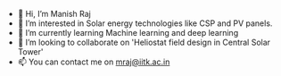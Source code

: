 - 👋 Hi, I’m Manish Raj
- 👀 I’m interested in Solar energy technologies like CSP and PV panels.
- 🌱 I’m currently learning Machine learning and deep learning
- 💞️ I’m looking to collaborate on 'Heliostat field design in Central Solar Tower' 
- 📫 You can contact me on mraj@iitk.ac.in

<!---
m-r-a-j/m-r-a-j is a ✨ special ✨ repository because its `README.md` (this file) appears on your GitHub profile.
You can click the Preview link to take a look at your changes.
--->
